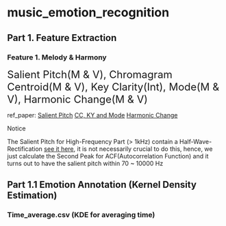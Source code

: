 # music_emotion_recognition
## Part 1. Feature Extraction
### Feature 1. Melody & Harmony
<font size = 5><font family = 'san-serif'>Salient Pitch(M & V), Chromagram Centroid(M & V), Key Clarity(Int), Mode(M & V), Harmonic Change(M & V)</font></font>

ref_paper: <a href = 'https://ieeexplore.ieee.org/stamp/stamp.jsp?tp=&arnumber=876309'>Salient Pitch</a> <a href = 'http://mac.citi.sinica.edu.tw/~yang/pub/yang11taslp_dist.pdf'>CC, KY and Mode</a> <a href = 'http://delivery.acm.org/10.1145/1180000/1178727/p21-harte.pdf?ip=128.59.176.103&id=1178727&acc=ACTIVE%20SERVICE&key=7777116298C9657D%2ECCAFA7F43E96773E%2E4D4702B0C3E38B35%2E4D4702B0C3E38B35&__acm__=1574347291_3745098f57a0683d85b13b813d3202a3'>Harmonic Change</a>

Notice

The Salient Pitch for High-Frequency Part (> 1kHz) contain a Half-Wave-Rectification <a href = 'https://www.youtube.com/watch?v=Ll0IOk_Ltfc'>see it here</a>, it is not necessarily crucial to do this, hence, we just calculate the Second Peak for ACF(Autocorrelation Function) and it turns out to have the salient pitch within 70 ~ 10000 Hz


## Part 1.1 Emotion Annotation (Kernel Density Estimation)
### Time_average.csv (KDE for averaging time)
